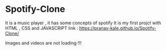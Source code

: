 # Spotify-Clone
It is a music player , it has some concepts of spotify
It is my first projct with HTML , CSS and JAVASCRIPT
link : https://pranav-kale.github.io/Spotify-Clone/


Images and videos are not loading !!!
